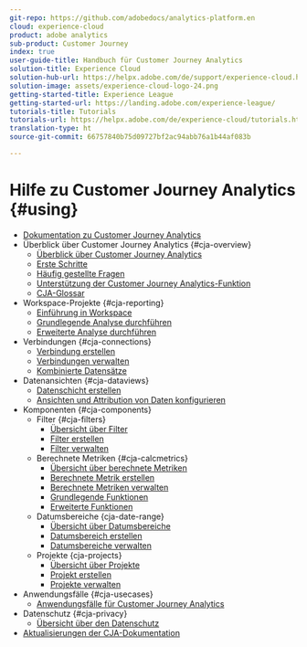 ```yaml
---
git-repo: https://github.com/adobedocs/analytics-platform.en
cloud: experience-cloud
product: adobe analytics
sub-product: Customer Journey
index: true
user-guide-title: Handbuch für Customer Journey Analytics
solution-title: Experience Cloud
solution-hub-url: https://helpx.adobe.com/de/support/experience-cloud.html
solution-image: assets/experience-cloud-logo-24.png
getting-started-title: Experience League
getting-started-url: https://landing.adobe.com/experience-league/
tutorials-title: Tutorials
tutorials-url: https://helpx.adobe.com/de/experience-cloud/tutorials.html
translation-type: ht
source-git-commit: 66757840b75d09727bf2ac94abb76a1b44af083b

---
```



# Hilfe zu Customer Journey Analytics {#using}

+ [Dokumentation zu Customer Journey Analytics](getting-started/cja-landing.md)
+ Überblick über Customer Journey Analytics {#cja-overview}
   + [Überblick über Customer Journey Analytics](getting-started/cja-overview.md)
   + [Erste Schritte](getting-started/cja-getting-started.md)
   + [Häufig gestellte Fragen](getting-started/cja-faq.md)
   + [Unterstützung der Customer Journey Analytics-Funktion](getting-started/cja-aa.md)
   + [CJA-Glossar](getting-started/cja-glossary.md)
+ Workspace-Projekte {#cja-reporting}
   + [Einführung in Workspace](projects/workspace-basics.md)
   + [Grundlegende Analyse durchführen](projects/perform-basic-analysis.md)
   + [Erweiterte Analyse durchführen](projects/perform-adv-analysis.md)
+ Verbindungen {#cja-connections}
   + [Verbindung erstellen](connections/create-connection.md)
   + [Verbindungen verwalten](connections/manage-connection.md)
   + [Kombinierte Datensätze](connections/combined-dataset.md)
+ Datenansichten {#cja-dataviews}
   + [Datenschicht erstellen](data-views/create-dataview.md)
   + [Ansichten und Attribution von Daten konfigurieren](data-views/configure-dataviews.md)
+ Komponenten {#cja-components}
   + Filter {#cja-filters}
      + [Übersicht über Filter](components/filters/filters-overview.md)
      + [Filter erstellen](components/filters/create-filters.md)
      + [Filter verwalten](components/filters/manage-filters.md)
   + Berechnete Metriken {#cja-calcmetrics}
      + [Übersicht über berechnete Metriken](components/calc-metrics/calc-metr-overview.md)
      + [Berechnete Metrik erstellen](components/calc-metrics/create.md)
      + [Berechnete Metriken verwalten](components/calc-metrics/manage.md)
      + [Grundlegende Funktionen](components/calc-metrics/cm-functions.md)
      + [Erweiterte Funktionen](components/calc-metrics/cm-adv-functions.md)
   + Datumsbereiche {cja-date-range}
      + [Übersicht über Datumsbereiche](components/date-ranges/overview.md)
      + [Datumsbereich erstellen](components/date-ranges/create.md)
      + [Datumsbereiche verwalten](components/date-ranges/manage.md)
   + Projekte {cja-projects}
      + [Übersicht über Projekte](components/projects/overview.md)
      + [Projekt erstellen](components/projects/create.md)
      + [Projekte verwalten](components/projects/manage.md)
+ Anwendungsfälle {#cja-usecases}
   + [Anwendungsfälle für Customer Journey Analytics](use-cases/cja-usecases.md)
+ Datenschutz {#cja-privacy}
   + [Übersicht über den Datenschutz](privacy/privacy-overview.md)
+ [Aktualisierungen der CJA-Dokumentation](doc-changes.md)
